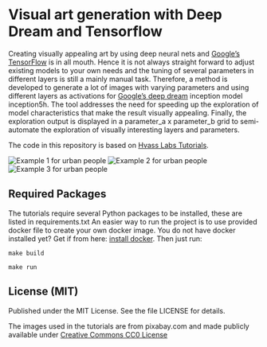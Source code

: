 # Visual art generation with Deep Dream and Tensorflow

Creating visually appealing art by using deep neural nets and [Google’s TensorFlow](https://github.com/tensorflow/tensorflow) is in all mouth. Hence it is not always straight forward to adjust existing models to your own needs and the tuning of several parameters in different layers is still a mainly manual task.
Therefore, a method is developed to generate a lot of images with varying parameters and using different layers as activations for [Google’s deep dream](https://github.com/google/deepdream) inception model inception5h. The tool addresses the need for speeding up the exploration of model characteristics that make the result visually appealing. Finally, the exploration output is displayed in a parameter_a x parameter_b grid to semi-automate the exploration of visually interesting layers and parameters.

The code in this repository is based on [Hvass Labs Tutorials](https://github.com/Hvass-Labs/TensorFlow-Tutorials).

![Example 1 for urban people]("src/img/blended_pictures/urban_people1.jpg")
![Example 2 for urban people]("src/img/blended_pictures/urban_people2.jpg")
![Example 3 for urban people]("src/img/blended_pictures/urban_people3.jpg")

## Required Packages

The tutorials require several Python packages to be installed, these are listed in requirements.txt
An easier way to run the project is to use provided docker file to create your own docker image. You do not have docker installed yet? Get if from here: [install docker](https://docs.docker.com/engine/installation/).
Then just run:

 ```make build```

 ```make run```


## License (MIT)
Published under the MIT License. See the file LICENSE for details.

The images used in the tutorials are from pixabay.com and made publicly available under [Creative Commons CC0 License](https://creativecommons.org/publicdomain/zero/1.0/deed.en)
